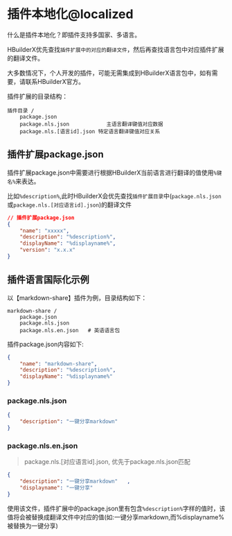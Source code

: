 # 插件本地化@localized


什么是插件本地化？即插件支持多国家、多语言。

HBuilderX优先查找`插件扩展中的对应的翻译文件`，然后再查找语言包中对应插件扩展的翻译文件。

大多数情况下，个人开发的插件，可能无需集成到HBuilderX语言包中，如有需要，请联系HBuilderX官方。

插件扩展的目录结构：
```shell
插件目录 /
    package.json
    package.nls.json			主语言翻译键值对应数据
    package.nls.[语言id].json	特定语言翻译键值对应关系
```

## 插件扩展package.json

插件扩展package.json中需要进行根据HBuilderX当前语言进行翻译的值使用`%键名%`来表达。

比如`%description%`,此时HBuilderX会优先查找`插件扩展目录`中(`package.nls.json`或`package.nls.[对应语言id].json`)的翻译文件


```json
// 插件扩展package.json
{
    "name": "xxxxx",
    "description": "%description%",
    "displayName": "%displayname%",
    "version": "x.x.x"
}
```

## 插件语言国际化示例

以【markdown-share】插件为例，目录结构如下：

```shell
markdown-share /
    package.json
    package.nls.json
    package.nls.en.json	  # 英语语言包
```

插件package.json内容如下:

```JSON
{
    "name": "markdown-share",
    "description": "%description%",
    "displayName": "%displayname%"
}
```

### package.nls.json

```JSON
{
    "description": "一键分享markdown"
}
```

### package.nls.en.json

> package.nls.[对应语言id].json, 优先于package.nls.json匹配

```JSON
{
    "description": "一键分享markdown"	,
    "displayname": "一键分享"
}
```

使用该文件，插件扩展中的package.json里有包含`%description%`字样的值时，该值将会被替换成翻译文件中对应的值(如:一键分享markdown,而%displayname%被替换为一键分享)
